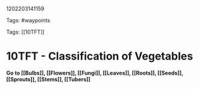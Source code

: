 1202203141159

Tags: #waypoints 

Tags: [[10TFT]]

# 10TFT - Classification of Vegetables
**Go to [[Bulbs]], [[Flowers]], [[Fungi]], [[Leaves]], [[Roots]], [[Seeds]], [[Sprouts]], [[Stems]], [[Tubers]]**